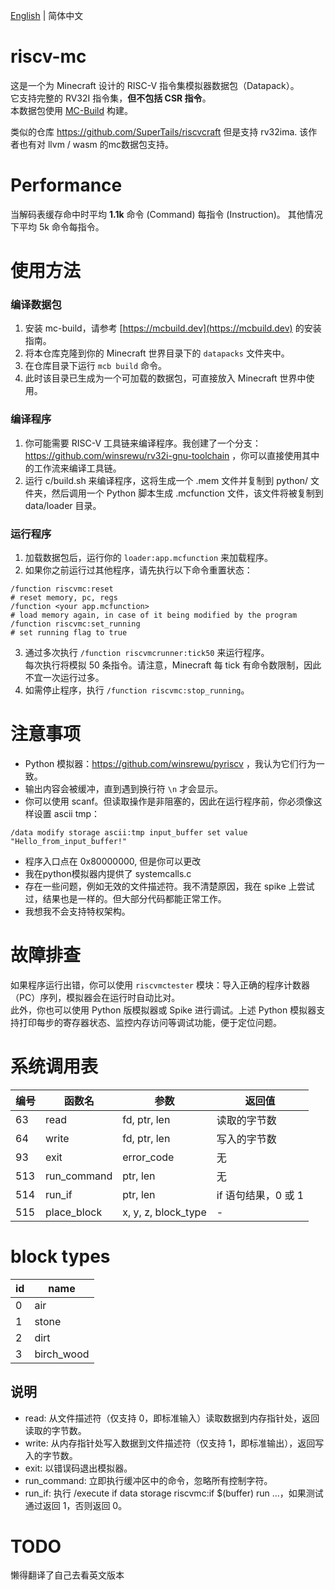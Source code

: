 [English](README.md) | 简体中文 

# riscv-mc
这是一个为 Minecraft 设计的 RISC-V 指令集模拟器数据包（Datapack）。  
它支持完整的 RV32I 指令集，**但不包括 CSR 指令**。  
本数据包使用 [MC-Build](https://mcbuild.dev) 构建。  

类似的仓库 https://github.com/SuperTails/riscvcraft 但是支持 rv32ima. 该作者也有对 llvm / wasm 的mc数据包支持。

# Performance
当解码表缓存命中时平均 **1.1k** 命令 (Command) 每指令 (Instruction)。
其他情况下平均 5k 命令每指令。

# 使用方法
### 编译数据包
1. 安装 mc-build，请参考 [https://mcbuild.dev](https://mcbuild.dev) 的安装指南。
2. 将本仓库克隆到你的 Minecraft 世界目录下的 `datapacks` 文件夹中。
3. 在仓库目录下运行 `mcb build` 命令。
4. 此时该目录已生成为一个可加载的数据包，可直接放入 Minecraft 世界中使用。

### 编译程序
1. 你可能需要 RISC-V 工具链来编译程序。我创建了一个分支：https://github.com/winsrewu/rv32i-gnu-toolchain ，你可以直接使用其中的工作流来编译工具链。
2. 运行 c/build.sh 来编译程序，这将生成一个 .mem 文件并复制到 python/ 文件夹，然后调用一个 Python 脚本生成 .mcfunction 文件，该文件将被复制到 data/loader 目录。

### 运行程序
1. 加载数据包后，运行你的 `loader:app.mcfunction` 来加载程序。
2. 如果你之前运行过其他程序，请先执行以下命令重置状态：
```
/function riscvmc:reset
# reset memory, pc, regs
/function <your app.mcfunction>
# load memory again, in case of it being modified by the program
/function riscvmc:set_running
# set running flag to true
```
3. 通过多次执行 `/function riscvmcrunner:tick50` 来运行程序。  
每次执行将模拟 50 条指令。请注意，Minecraft 每 tick 有命令数限制，因此不宜一次运行过多。
4. 如需停止程序，执行 `/function riscvmc:stop_running`。

# 注意事项
- Python 模拟器：https://github.com/winsrewu/pyriscv ，我认为它们行为一致。
- 输出内容会被缓冲，直到遇到换行符 `\n` 才会显示。
- 你可以使用 scanf。但读取操作是非阻塞的，因此在运行程序前，你必须像这样设置 ascii tmp：
```
/data modify storage ascii:tmp input_buffer set value "Hello_from_input_buffer!"
```
- 程序入口点在 0x80000000, 但是你可以更改
- 我在python模拟器内提供了 systemcalls.c
- 存在一些问题，例如无效的文件描述符。我不清楚原因，我在 spike 上尝试过，结果也是一样的。但大部分代码都能正常工作。
- 我想我不会支持特权架构。

# 故障排查
如果程序运行出错，你可以使用 `riscvmctester` 模块：导入正确的程序计数器（PC）序列，模拟器会在运行时自动比对。  
此外，你也可以使用 Python 版模拟器或 Spike 进行调试。上述 Python 模拟器支持打印每步的寄存器状态、监控内存访问等调试功能，便于定位问题。

# 系统调用表
| 编号 | 函数名       | 参数          | 返回值         |
|------|--------------|---------------|----------------|
| 63   | read         | fd, ptr, len  | 读取的字节数   |
| 64   | write        | fd, ptr, len  | 写入的字节数   |
| 93   | exit         | error_code    | 无             |
| 513  | run_command  | ptr, len      | 无             |
| 514  | run_if       | ptr, len      | if 语句结果，0 或 1 |
| 515    | place_block | x, y, z, block_type | - |

# block types
| id | name |
|----|------|
| 0  | air  |
| 1  | stone |
| 2  | dirt |
| 3  | birch_wood |

## 说明
- read: 从文件描述符（仅支持 0，即标准输入）读取数据到内存指针处，返回读取的字节数。
- write: 从内存指针处写入数据到文件描述符（仅支持 1，即标准输出），返回写入的字节数。
- exit: 以错误码退出模拟器。
- run_command: 立即执行缓冲区中的命令，忽略所有控制字符。
- run_if: 执行 /execute if data storage riscvmc:if $(buffer) run ...，如果测试通过返回 1，否则返回 0。

# TODO
懒得翻译了自己去看英文版本